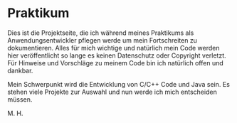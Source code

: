 # Praktikum

Dies ist die Projektseite, die ich während meines Praktikums als Anwendungsentwickler pflegen werde um mein Fortschreiten zu dokumentieren.
Alles für mich wichtige und natürlich mein Code werden hier veröffentlicht so lange es keinen Datenschutz oder Copyright verletzt.
Für Hinweise und Vorschläge zu meinem Code bin ich natürlich offen und dankbar.

Mein Schwerpunkt wird die Entwicklung von C/C++ Code und Java sein. Es stehen viele Projekte zur Auswahl und nun werde ich mich entscheiden müssen.

M. H.
